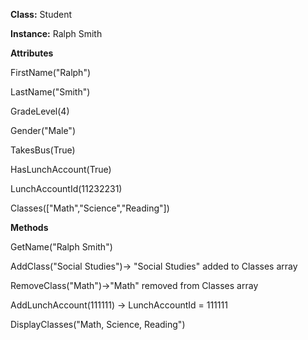 **Class:** Student

**Instance:** Ralph Smith

**Attributes**

FirstName("Ralph")

LastName("Smith")

GradeLevel(4)

Gender("Male")

TakesBus(True)

HasLunchAccount(True)

LunchAccountId(11232231)

Classes(["Math","Science","Reading"])

**Methods**

GetName("Ralph Smith")

AddClass("Social Studies")-> "Social Studies" added to Classes array

RemoveClass("Math")->"Math" removed from Classes array

AddLunchAccount(111111) -> LunchAccountId = 111111

DisplayClasses("Math, Science, Reading")
